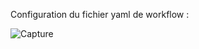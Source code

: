 Configuration du fichier yaml de workflow :

![Capture](https://user-images.githubusercontent.com/93076379/206926953-132efdaf-323e-47e2-9fc4-746e7ff94cf3.JPG)
